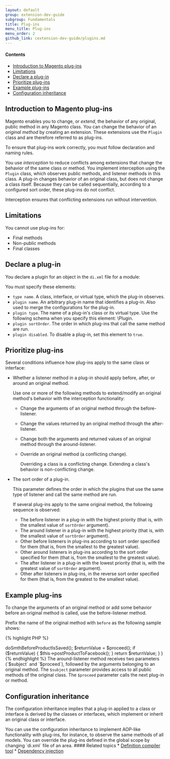 ```yaml
---
layout: default
group: extension-dev-guide
subgroup: Fundamentals
title: Plug-ins
menu_title: Plug-ins
menu_order: 2
github_link: cextension-dev-guide/plugins.md
---
```


#### Contents

*  <a href="#plugin-intro">Introduction to Magento plug-ins</a>
*  <a href="#plugin-limit">Limitations</a>
*  <a href="#plugin-declare">Declare a plug-in</a>
*  <a href="#plugin-priority">Prioritize plug-ins</a>
*  <a href="#plugin-example">Example plug-ins</a>
*  <a href="#config-inheritance">Configuration inheritance</a>


<h2 id="plugin-intro">Introduction to Magento plug-ins</h2>

Magento enables you to change, or *extend*, the behavior of any original, public method in any Magento class. You can change the behavior of an *original method* by creating an extension. These extensions use the `Plugin` class and are therefore referred to as plug-ins. 

To ensure that plug-ins work correctly, you must follow declaration and naming rules.

You use *interception* to reduce conflicts among extensions that change the behavior of the same class or method. You implement interception using the `Plugin` class, which observes public methods, and listener methods in this class. A plug-in changes behavior of an original class, but does not change a class itself. Because they can be called sequentially, according to a configured sort order, these plug-ins do not conflict. 

Interception ensures that conflicting extensions run without intervention.

<h2 id="plugin-limit">Limitations</h2>

You cannot use plug-ins for:

<!-- * Classes created without dependency injection. That is, you cannot use plugins with classes that you create directly through the new operator. -->
* Final methods
* Non-public methods
* Final classes

<h2 id="plugin-declare">Declare a plug-in</h2>

You declare a plugin for an object in the <code>di.xml</code> file for a module:

<script src="https://gist.github.com/xcomSteveJohnson/c9a36d9ec887c4bbc34d.js"></script>

You must specify these elements:

* `type name`. A class, interface, or virtual type, which the plug-in observes.
* `plugin name`. An arbitrary plug-in name that identifies a plug-in. Also used to merge the configurations for the plug-in.
* `plugin type`. The name of a plug-in's class or its virtual type. Use the following schema when you specify this element: <ModelName>\Plugin.
* `plugin sortOrder`. The order in which plug-ins that call the same method are run.
* `plugin disabled`. To disable a plug-in, set this element to `true`.

<h2 id="plugin-priority">Prioritize plug-ins</h2>

Several conditions influence how plug-ins apply to the same class or interface:

*  Whether a listener method in a plug-in should apply before, after, or around an original method.

   Use one or more of the following methods to extend/modify an original method's behavior with the interception functionality:

   *  Change the arguments of an original method through the before-listener.

   *  Change the values returned by an original method through the after-listener.
   *  Change both the arguments and returned values of an original method through the around-listener.
   *  Override an original method (a conflicting change).
    
      <div class="bs-callout bs-callout-info" id="info">
          <p>Overriding a class is a conflicting change. Extending a class's behavior is non-conflicting change.
      </div>

*  The sort order of a plug-in.

   This parameter defines the order in which the plugins that use the same type of listener and call the same method are run.

   If several plug-ins apply to the same original method, the following sequence is observed:

   *  The before listener in a plug-in with the highest priority (that is, with the smallest value of <code>sortOrder</code> argument).
   *  The around listener in a plug-in with the highest priority (that is, with the smallest value of <code>sortOrder</code> argument).
   *  Other before listeners in plug-ins according to sort order specified for them (that is, from the smallest to the greatest value).
   *  Other around listeners in plug-ins according to the sort order specified for them (that is, from the smallest to the greatest value).
   *  The after listener in a plug-in with the lowest priority (that is, with the greatest value of <code>sortOrder</code> argument).
   *  Other after listeners in plug-ins, in the reverse sort order specified for them (that is, from the greatest to the smallest value).


<h2 id="plugin-example">Example plug-ins</h2>

To change the arguments of an original method or add some behavior before an original method is called, use the before-listener method.

Prefix the name of the original method with `before` as the following sample shows:

{% highlight PHP %}
<?php

namespace My\Module\Model\Product;
 
class Plugin
{
    public function beforeSetName(\Magento\Catalog\Model\Product $subject, $name)
    {
        return array('(' . $name . ')');
    }
}
{% endhighlight %}

To change the values returned by an original method or add some behavior after an original method is called, use the after-listener method.

Prefix the name of the original method with `after` as the following sample shows:

{% highlight PHP %}
<?php

namespace My\Module\Model\Product;

class Plugin
{
    public function afterGetName(\Magento\Catalog\Model\Product $subject, $result)
    {
        return '|' . $result . '|';
    }
}
{% endhighlight %}

To change both the arguments and returned values of an original method or add some behavior before and after an original method is called, use the around-listener method.

Prefix the name of the original listener with `around` as the following sample shows:

{% highlight PHP %}
<?php

namespace My\Module\Model\Product;
 
class Plugin
{
 public function aroundSave(\Magento\Catalog\Model\Product $subject, \Closure $proceed)
 {
   $this->doSmthBeforeProductIsSaved();
    $returnValue = $proceed();
    if ($returnValue) {
    $this->postProductToFacebook();
   }
        return $returnValue;
    }
}
{% endhighlight %}

The around-listener method receives two parameters (`$subject` and `$proceed`), followed by the arguments belonging to an original method.

The <code>$subject</code> parameter provides access to all public methods of the original class.

The <code>$proceed</code> parameter calls the next plug-in or method.

<h2 id="config-inheritance">Configuration inheritance</h2>

<p>The configuration inheritance implies that a plug-in applied to a class or interface is derived by the classes or interfaces, which implement or inherit an original class or interface.</p>

You can use the configuration inheritance to implement AOP-like functionality with plug-ins, for instance, to observe the same methods of all models.

You can override the plug-ins defined in the global scope by changing `di.xml` file of an area.

#### Related topics

*  <a href="{{ site.gdeurl }}config-guide/config/depend-inj.html#dep-inj-compile">Definition compiler tool</a>
*  <a href="{{ site.gdeurl }}config-guide/config/depend-inj.html">Dependency injection</a>

